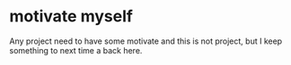 # motivate myself

Any project need to have some motivate and this is not project, but I keep something to next time a back here.
